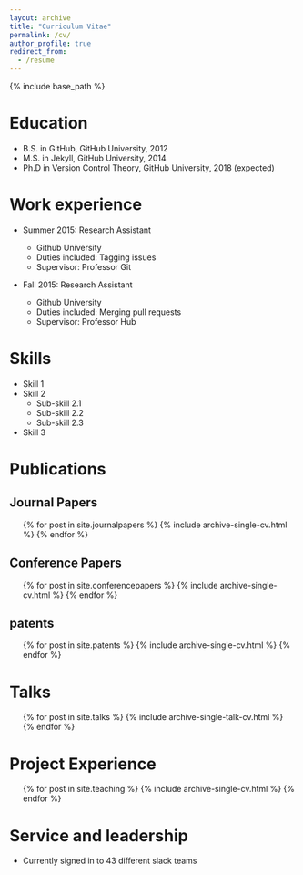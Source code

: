 ```yaml
---
layout: archive
title: "Curriculum Vitae"
permalink: /cv/
author_profile: true
redirect_from:
  - /resume
---
```


{% include base_path %}

Education
======
* B.S. in GitHub, GitHub University, 2012
* M.S. in Jekyll, GitHub University, 2014
* Ph.D in Version Control Theory, GitHub University, 2018 (expected)

Work experience
======
* Summer 2015: Research Assistant
  * Github University
  * Duties included: Tagging issues
  * Supervisor: Professor Git

* Fall 2015: Research Assistant
  * Github University
  * Duties included: Merging pull requests
  * Supervisor: Professor Hub
  
Skills
======
* Skill 1
* Skill 2
  * Sub-skill 2.1
  * Sub-skill 2.2
  * Sub-skill 2.3
* Skill 3

Publications
======

Journal Papers
------
  <ul>{% for post in site.journalpapers %}
    {% include archive-single-cv.html %}
  {% endfor %}</ul>
  
 
Conference Papers
------
  <ul>{% for post in site.conferencepapers %}
    {% include archive-single-cv.html %}
  {% endfor %}</ul>
  
 patents
------
  <ul>{% for post in site.patents %}
    {% include archive-single-cv.html %}
  {% endfor %}</ul>
  
  
Talks
======
  <ul>{% for post in site.talks %}
    {% include archive-single-talk-cv.html %}
  {% endfor %}</ul>
  
Project Experience
======
  <ul>{% for post in site.teaching %}
    {% include archive-single-cv.html %}
  {% endfor %}</ul>
  
Service and leadership
======
* Currently signed in to 43 different slack teams

